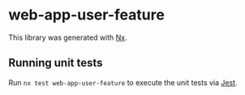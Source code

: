 # web-app-user-feature

This library was generated with [Nx](https://nx.dev).

## Running unit tests

Run `nx test web-app-user-feature` to execute the unit tests via [Jest](https://jestjs.io).
